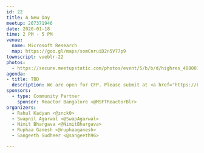 ```yaml
---
id: 22
title: A New Day
meetup: 267371946
date: 2020-01-18
time: 2 PM - 5 PM
venue:
  name: Microsoft Research
  map: https://goo.gl/maps/somCnruiD2n5V77p9
townscript: vueblr-22
photos:
  - https://secure.meetupstatic.com/photos/event/5/b/b/d/highres_488003485.jpeg
agenda:
- title: TBD
  description: We are open for CFP. Please submit at <a href="https://bit.ly/vueblrcfp">bit.ly/vueblrcfp</a>
sponsors:
  - type: Community Partner
    sponsor: Reactor Bangalore <@MSFTReactorBlr>
organizers:
  - Rahul Kadyan <@znck0>
  - Swapnil Agarwal <@SwapAgarwal>
  - Nimit Bhargava <@NimitBhargava>
  - Ruphaa Ganesh <@ruphaaganesh>
  - Sangeeth Sudheer <@sangeeth96>

---
```


<EventPage />
